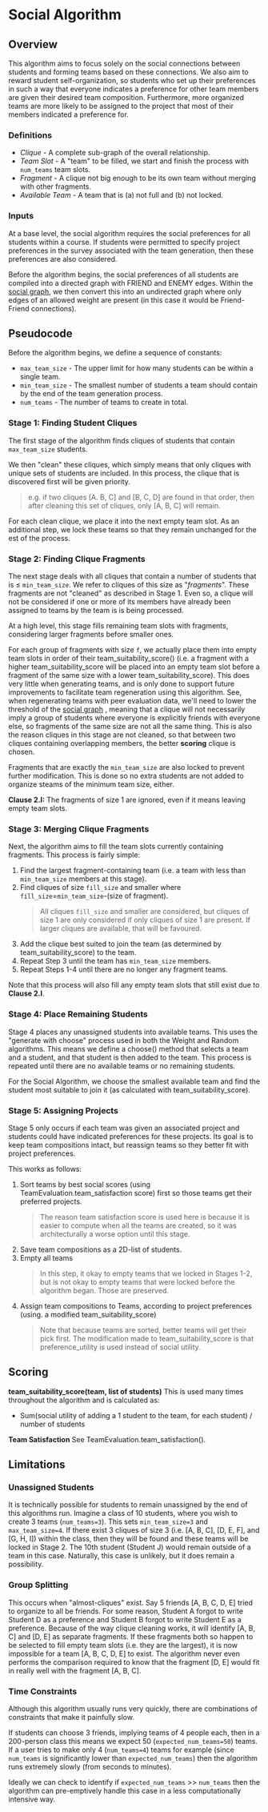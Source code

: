 # Social Algorithm

## Overview

This algorithm aims to focus solely on the social connections between students and forming teams based on these
connections. We also aim to reward student self-organization, so students who set up their preferences in such a way
that everyone indicates a preference for other team members are given their desired team composition. Furthermore, more
organized teams are more likely to be assigned to the project that most of their members indicated a preference for.

### Definitions

- *Clique* - A complete sub-graph of the overall relationship.
- *Team Slot* - A "team" to be filled, we start and finish the process with `num_teams` team slots.
- *Fragment* - A clique not big enough to be its own team without merging with other fragments.
- *Available Team* - A team that is (a) not full and (b) not locked.

### Inputs

At a base level, the social algorithm requires the social preferences for all students within a course. If students were
permitted to specify project preferences in the survey associated with the team generation, then these preferences are
also considered.

Before the algorithm begins, the social preferences of all students are compiled into a directed graph with FRIEND and
ENEMY edges. Within the [social graph](./social-graph.md), we then convert this into an undirected graph where only 
edges of an allowed weight are present (in this case it would be Friend-Friend connections).

## Pseudocode

Before the algorithm begins, we define a sequence of constants:
- `max_team_size` - The upper limit for how many students can be within a single team.
- `min_team_size` - The smallest number of students a team should contain by the end of the team generation process.
- `num_teams` - The number of teams to create in total.

### Stage 1: Finding Student Cliques

The first stage of the algorithm finds cliques of students that contain `max_team_size` students.

We then "clean" these cliques, which simply means that only cliques with unique sets of students are included. In this
process, the clique that is discovered first will be given priority.
> e.g. if two cliques [A. B, C] and [B, C, D] are found in that order, then after cleaning this set of cliques, only [A, B, C] will remain.

For each clean clique, we place it into the next empty team slot. As an additional step, we lock these teams so that
they remain unchanged for the est of the process.

### Stage 2: Finding Clique Fragments

The next stage deals with all cliques that contain a number of students that is ≤ `min_team_size`. We refer to cliques
of this size as "*fragments*". These fragments are not "cleaned" as described in Stage 1. Even so, a clique will not be
considered if one or more of its members have already been assigned to teams by the team is is being processed.

At a high level, this stage fills remaining team slots with fragments, considering larger fragments before smaller ones.

For each group of fragments with size `f`, we actually place them into empty team slots in order of their
team_suitability_score() (i.e. a fragment with a higher team_suitability_score will be placed into an empty team slot
before a fragment of the same size with a lower team_suitability_score). This does very little when generating teams,
and is only done to support future improvements to facilitate team regeneration using this algorithm. See, when
regenerating teams with peer evaluation data, we'll need to lower the threshold of the [social graph](./social-graph.md)
, meaning that a clique will not necessarily imply a group of students where everyone is explicitly friends with
everyone else, so fragments of the same size are not all the same thing. This is also the reason cliques in this stage
are not cleaned, so that between two cliques containing overlapping members, the better __scoring__ clique is chosen.

Fragments that are exactly the `min_team_size` are also locked to prevent further modification. This is done so no extra
students are not added to organize steams of the minimum team size, either.

**Clause 2.I:** The fragments of size 1 are ignored, even if it means leaving empty team slots.

### Stage 3: Merging Clique Fragments

Next, the algorithm aims to fill the team slots currently containing fragments. This process is fairly simple:

1. Find the largest fragment-containing team (i.e. a team with less than `min_team_size` members at this stage).
2. Find cliques of size `fill_size` and smaller where `fill_size`=`min_team_size`-(size of fragment).
   > All cliques `fill_size` and smaller are considered, but cliques of size 1 are only considered if only cliques of size 1 are present. If larger cliques are available, that will be favoured.
3. Add the clique best suited to join the team (as determined by team_suitability_score) to the team.
4. Repeat Step 3 until the team has `min_team_size` members.
5. Repeat Steps 1-4 until there are no longer any fragment teams.

Note that this process will also fill any empty team slots that still exist due to **Clause 2.I**.

### Stage 4: Place Remaining Students

Stage 4 places any unassigned students into available teams. This uses the "generate with choose" process used in both
the Weight and Random algorithms. This means we define a choose() method that selects a team and a student, and that
student is then added to the team. This process is repeated until there are no available teams or no remaining students.

For the Social Algorithm, we choose the smallest available team and find the student most suitable to join it (as
calculated with team_suitability_score).

### Stage 5: Assigning Projects

Stage 5 only occurs if each team was given an associated project and students could have indicated preferences for these
projects. Its goal is to keep team compositions intact, but reassign teams so they better fit with project preferences.

This works as follows:

1. Sort teams by best social scores (using TeamEvaluation.team_satisfaction score) first so those teams get their
   preferred projects.
   > The reason team satisfaction score is used here is because it is easier to compute when all the teams are created, so it was architecturally a worse option until this stage.
2. Save team compositions as a 2D-list of students.
3. Empty all teams
   > In this step, it okay to empty teams that we locked in Stages 1-2, but is not okay to empty teams that were locked before the algorithm began. Those are preserved.
4. Assign team compositions to Teams, according to project preferences (using. a modified team_suitability_score)
   > Note that because teams are sorted, better teams will get their pick first.
   > The modification made to team_suitability_score is that preference_utility is used instead of social utility.

## Scoring

__**team_suitability_score(team, list of students)**__
This is used many times throughout the algorithm and is calculated as:

- Sum(social utility of adding a 1 student to the team, for each student) / number of students

__**Team Satisfaction**__
See TeamEvaluation.team_satisfaction().

## Limitations

### Unassigned Students

It is technically possible for students to remain unassigned by the end of this algorithms run. Imagine a class of 10
students, where you wish to create 3 teams (`num_teams=3`). This sets `min_team_size=3` and `max_team_size=4`. If there
exist 3 cliques of size 3 (i.e. [A, B, C], [D, E, F], and [G, H, I]) within the class, then they will be found and these
teams will be locked in Stage 2. The 10th student (Student J) would remain outside of a team in this case. Naturally,
this case is unlikely, but it does remain a possibility.

### Group Splitting

This occurs when "almost-cliques" exist. Say 5 friends [A, B, C, D, E] tried to organize to all be friends. For some
reason, Student A forgot to write Student D as a preference and Student B forgot to write Student E as a preference.
Because of the way clique cleaning works, it will identify [A, B, C] and [D, E] as separate fragments. If these
fragments both so happen to be selected to fill empty team slots (i.e. they are the largest), it is now impossible for a
team [A, B, C, D, E] to exist. The algorithm never even performs the comparison required to know that the
fragment [D, E] would fit in really well with the fragment [A, B, C].

### Time Constraints
Although this algorithm usually runs very quickly, there are combinations of constraints that make it painfully slow.

If students can choose 3 friends, implying teams of 4 people each, then in a 200-person class this means we expect
50 (`expected_num_teams=50`) teams. If a user tries to make only 4 (`num_teams=4`) teams for example (since `num_teams`
is significantly lower than `expected_num_teams`) then the algorithm runs extremely slowly (from seconds to minutes).

Ideally we can check to identify if `expected_num_teams` >> `num_teams` then the algorithm can pre-emptively handle this
case in a less computationally intensive way.

